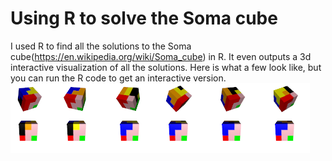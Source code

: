 Using R to solve the Soma cube
=====================

I used R to find all the solutions to the Soma cube(https://en.wikipedia.org/wiki/Soma_cube) in R. It even outputs a 3d interactive visualization of all the solutions. Here is what a few look like, but you can run the R code to get an interactive version.
![Soma cube solutions](example.png)

